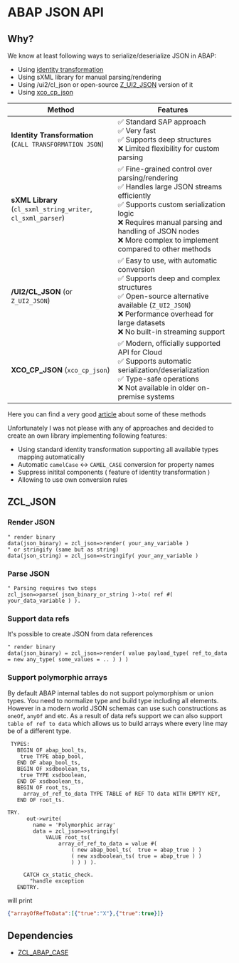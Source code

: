 # ABAP JSON API

## Why?

We know at least following ways to serialize/deserialize JSON in ABAP:

- Using [identity transformation](https://help.sap.com/doc/abapdocu_latest_index_htm/latest/en-US/index.htm?file=abenabap_json.htm)
- Using sXML library for manual parsing/rendering
- Using /ui2/cl_json or open-source [Z_UI2_JSON](https://github.com/SAP/abap-to-json) version of it
- Using [xco_cp_json](https://help.sap.com/docs/btp/sap-business-technology-platform/json)

| Method                                                       | Features                                                                                                                                                                                                                                                         |
| ------------------------------------------------------------ | ---------------------------------------------------------------------------------------------------------------------------------------------------------------------------------------------------------------------------------------------------------------- |
| **Identity Transformation** (`CALL TRANSFORMATION JSON`)     | ✅ Standard SAP approach <br> ✅ Very fast <br> ✅ Supports deep structures <br> ❌ Limited flexibility for custom parsing                                                                                                                                       |
| **sXML Library** (`cl_sxml_string_writer`, `cl_sxml_parser`) | ✅ Fine-grained control over parsing/rendering <br> ✅ Handles large JSON streams efficiently <br> ✅ Supports custom serialization logic <br> ❌ Requires manual parsing and handling of JSON nodes <br> ❌ More complex to implement compared to other methods |
| **/UI2/CL_JSON** (or `Z_UI2_JSON`)                           | ✅ Easy to use, with automatic conversion <br> ✅ Supports deep and complex structures <br> ✅ Open-source alternative available (`Z_UI2_JSON`) <br> ❌ Performance overhead for large datasets <br> ❌ No built-in streaming support                            |
| **XCO_CP_JSON** (`xco_cp_json`)                              | ✅ Modern, officially supported API for Cloud <br> ✅ Supports automatic serialization/deserialization <br> ✅ Type-safe operations <br> ❌ Not available in older on-premise systems                                                                            |

Here you can find a very good [article](https://community.sap.com/t5/application-development-blog-posts/abap-fast-json-serialization/ba-p/13556816) about some of these methods

Unfortunately I was not please with any of approaches and decided to create an own library implementing following features:

- Using standard identity transformation supporting all available types mapping automatically
- Automatic `camelCase` <-> `CAMEL_CASE` conversion for property names
- Suppress initital components ( feature of identity transformation )
- Allowing to use own conversion rules

## ZCL_JSON

### Render JSON

```abap
" render binary
data(json_binary) = zcl_json=>render( your_any_variable )
" or stringify (same but as string)
data(json_string) = zcl_json=>stringify( your_any_variable )
```

### Parse JSON

```abap
" Parsing requires two steps
zcl_json=>parse( json_binary_or_string )->to( ref #(  your_data_variable ) ).
```

### Support data refs
It's possible to create JSON from data references
```abap
" render binary
data(json_binary) = zcl_json=>render( value payload_type( ref_to_data = new any_type( some_values = .. ) ) )
```

### Support polymorphic arrays
By default ABAP internal tables do not support polymorphism or union types. You need to normalize type and build type including all elements. However in a modern world JSON schemas can use such constructions as `oneOf`, `anyOf` and etc. As a result of data refs support we can also support `table of ref to data` which allows us to build arrays where every line may be of a different type.

```abap
 TYPES:
   BEGIN OF abap_bool_ts,
    true TYPE abap_bool,
   END OF abap_bool_ts,
   BEGIN OF xsdboolean_ts,
    true TYPE xsdboolean,
   END OF xsdboolean_ts, 
   BEGIN OF root_ts,
     array_of_ref_to_data TYPE TABLE of REF TO data WITH EMPTY KEY,
   END OF root_ts.

TRY.   
      out->write(
        name = 'Polymorphic array'
        data = zcl_json=>stringify(
            VALUE root_ts(
                array_of_ref_to_data = value #(
                    ( new abap_bool_ts(  true = abap_true ) )
                    ( new xsdboolean_ts( true = abap_true ) )
                    ) ) ) ).

     CATCH cx_static_check.
       "handle exception
   ENDTRY.
```
will print
```json
{"arrayOfRefToData":[{"true":"X"},{"true":true}]}
```

## Dependencies

- [ZCL_ABAP_CASE](https://github.com/abapify/case)
